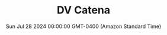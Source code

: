 ---
title: DV Catena
date: Sun Jul 28 2024 00:00:00 GMT-0400 (Amazon Standard Time)
price: undefined
restaurant: Residenza
uva: undefined
adega: Zapata Catena
year: 2021
country: Argentina
rating: undefined
description: undefined
images: [http://res.cloudinary.com/boloko/image/upload/v1724727977/furushow5/parmegianologo/dvcatena_b3virc.jpg]
---